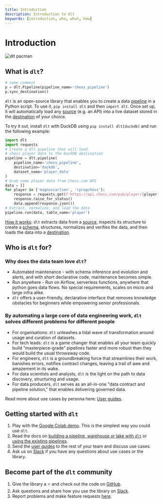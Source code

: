 ```yaml
---
title: Introduction
description: Introduction to dlt
keywords: [introduction, who, what, how]
---
```


# Introduction

![dlt pacman](/img/dlt-pacman.gif)

## What is `dlt`?

<!--SNIPSTART hellodlt {"highlightedLines": "{2}"}-->
```py {{2}}
# some comment
p = dlt.Pipeline(pipeline_name='chess_pipeline')
p.sync_destination()
```
<!--SNIPEND-->

`dlt` is an open-source library that enables you to create a data
[pipeline](general-usage/glossary.md#pipeline) in a Python script. To use it, `pip install dlt` and
then `import dlt`. Once set up, it will automatically load any
[source](general-usage/glossary.md#source) (e.g. an API) into a live dataset stored in the
[destination](general-usage/glossary.md#destination) of your choice.

To try it out, install `dlt` with DuckDB using `pip install dlt[duckdb]` and run the following
example:

```python
import dlt
import requests
# Create a dlt pipeline that will load
# chess player data to the DuckDB destination
pipeline = dlt.pipeline(
    pipeline_name='chess_pipeline',
    destination='duckdb',
    dataset_name='player_data'
)
# Grab some player data from Chess.com API
data = []
for player in ['magnuscarlsen', 'rpragchess']:
    response = requests.get(f'https://api.chess.com/pub/player/{player}')
    response.raise_for_status()
    data.append(response.json())
# Extract, normalize, and load the data
pipeline.run(data, table_name='player')
```

[How it works](reference/explainers/how-dlt-works.md): `dlt` extracts data from a
[source](general-usage/glossary.md#source), inspects its structure to create a
[schema](general-usage/glossary.md#schema), structures, normalizes and verifies the data, and then
loads the data into a [destination](general-usage/glossary.md#destination).

## Who is `dlt` for?

### Why does the data team love `dlt`?

- Automated maintenance - with schema inference and evolution and alerts, and with short declarative
  code, maintenance becomes simple.
- Run anywhere - Run on Airflow, serverless functions, anywhere that python goes data flows. No
  special requirements, scales on micro and large infra alike.
- `dlt` offers a user-friendly, declarative interface that removes knowledge obstacles for beginners
  while empowering senior professionals.

### By automating a large core of data engineering work, `dlt` solves different problems for different people

- For organisations: `dlt` unleashes a tidal wave of transformation around usage and curation of
  datasets.
- For tech leads: `dlt` is a game changer that enables all your team quickly build "masterpiece-grade"
  pipelines faster and more robust than they would build the usual throwaway code.
- For engineers, `dlt` is a groundbreaking force that streamlines their work, banishes errors,
  notifies contract changes, leaving a trail of awe and amazement in its wake.
- For data scientists and analysts, `dlt` is the light on the path to data discovery, structuring and
  usage.
- For data producers, `dlt` serves as an all-in-one "data contract and pipeline solution," that
  enables delivering governed data.

Read more about use cases by persona here: [User guides](user-guides).

## Getting started with `dlt`

1. Play with the
   [Google Colab demo](https://colab.research.google.com/drive/1NfSB1DpwbbHX9_t5vlalBTf13utwpMGx?usp=sharing).
   This is the simplest way you could use `dlt`.
1. Read the docs on [building a pipeline, warehouse or lake with `dlt`](getting-started) or
   [using the existing pipelines](dlt-ecosystem/verified-sources).
1. Send the [user guides](user-guides) to the rest of your team and discuss use cases.
1. Ask us on
   [Slack](https://join.slack.com/t/dlthub-community/shared_invite/zt-1slox199h-HAE7EQoXmstkP_bTqal65g)
   if you have any questions about use cases or the library.

## Become part of the `dlt` community

1. Give the library a ⭐ and check out the code on [GitHub](https://github.com/dlt-hub/dlt).
1. Ask questions and share how you use the library on
   [Slack](https://join.slack.com/t/dlthub-community/shared_invite/zt-1slox199h-HAE7EQoXmstkP_bTqal65g).
1. Report problems and make feature requests [here](https://github.com/dlt-hub/dlt/issues/new).
